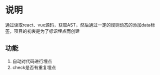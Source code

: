 # 说明
通过读取react、vue源码，获取AST，然后通过一定的规则动态的添加data标签，项目的初衷是为了标识埋点而创建

## 功能
1. 自动对代码进行埋点
2. check是否有重复埋点
